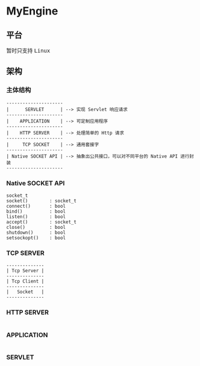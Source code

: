 # MyEngine

## 平台

暂时只支持 <kbd> Linux </kbd>

## 架构

### 主体结构

```text
---------------------
|      SERVLET      | --> 实现 Servlet 响应请求
---------------------
|    APPLICATION    | --> 可定制应用程序
---------------------
|    HTTP SERVER    | --> 处理简单的 Http 请求
---------------------
|     TCP SOCKET    | --> 通用套接字
---------------------
| Native SOCKET API | --> 抽象出公共接口，可以对不同平台的 Native API 进行封装
---------------------
```

### Native SOCKET API

```text
socket_t
socket()        : socket_t
connect()       : bool
bind()          : bool
listen()        : bool
accept()        : socket_t
close()         : bool
shutdown()      : bool
setsockopt()    : bool
```

### TCP SERVER

```text
--------------
| Tcp Server |
--------------
| Tcp Client |
--------------
|   Socket   |
--------------
```

### HTTP SERVER

```text

```

### APPLICATION

```text

```

### SERVLET

```text

```
